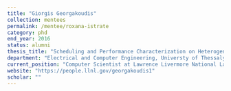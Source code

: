 ```yaml
---
title: "Giorgis Georgakoudis"
collection: mentees
permalink: /mentee/roxana-istrate
category: phd
end_year: 2016
status: alumni
thesis_title: "Scheduling and Performance Characterization on Heterogeneous Multicore Systems"
department: "Electrical and Computer Engineering, Universty of Thessaly (co-advised with Spyros Lalis)"
current_position: "Computer Scientist at Lawrence Livermore National Laboratory"  # You can fill this from LinkedIn
website: "https://people.llnl.gov/georgakoudis1"
scholar: ""
---
```

